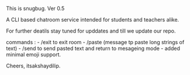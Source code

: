 This is snugbug. Ver 0.5

A CLI based chatroom service intended for students and teachers alike.

For further deatils stay tuned for upddates and till we update our repo.

commands : - /exit to exit room
           - /paste (message tp paste long strings of text)
           - /send to send pasted text and return to mesageing mode
           - added minimal emoji support.

Cheers,
itsakshaydilip.